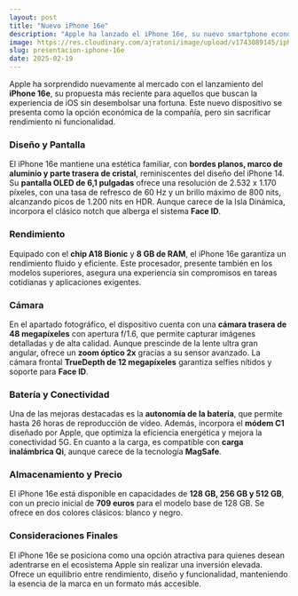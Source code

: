 ```yaml
---
layout: post
title: "Nuevo iPhone 16e"
description: "Apple ha lanzado el iPhone 16e, su nuevo smartphone económico que combina potencia y eficiencia. Descubre sus características, diseño y precio."
image: https://res.cloudinary.com/ajratoni/image/upload/v1743089145/iphone16e_l0ghjl.webp
slug: presentacion-iphone-16e
date: 2025-02-19
---
```


Apple ha sorprendido nuevamente al mercado con el lanzamiento del **iPhone 16e**, su propuesta más reciente para aquellos que buscan la experiencia de iOS sin desembolsar una fortuna. Este nuevo dispositivo se presenta como la opción económica de la compañía, pero sin sacrificar rendimiento ni funcionalidad.

### Diseño y Pantalla

El iPhone 16e mantiene una estética familiar, con **bordes planos, marco de aluminio y parte trasera de cristal**, reminiscentes del diseño del iPhone 14. Su **pantalla OLED de 6,1 pulgadas** ofrece una resolución de 2.532 x 1.170 píxeles, con una tasa de refresco de 60 Hz y un brillo máximo de 800 nits, alcanzando picos de 1.200 nits en HDR. Aunque carece de la Isla Dinámica, incorpora el clásico notch que alberga el sistema **Face ID**. 

### Rendimiento

Equipado con el **chip A18 Bionic** y **8 GB de RAM**, el iPhone 16e garantiza un rendimiento fluido y eficiente. Este procesador, presente también en los modelos superiores, asegura una experiencia sin compromisos en tareas cotidianas y aplicaciones exigentes. 

### Cámara

En el apartado fotográfico, el dispositivo cuenta con una **cámara trasera de 48 megapíxeles** con apertura f/1.6, que permite capturar imágenes detalladas y de alta calidad. Aunque prescinde de la lente ultra gran angular, ofrece un **zoom óptico 2x** gracias a su sensor avanzado. La cámara frontal **TrueDepth de 12 megapíxeles** garantiza selfies nítidos y soporte para **Face ID**. 

### Batería y Conectividad

Una de las mejoras destacadas es la **autonomía de la batería**, que permite hasta 26 horas de reproducción de vídeo. Además, incorpora el **módem C1** diseñado por Apple, que optimiza la eficiencia energética y mejora la conectividad 5G. En cuanto a la carga, es compatible con **carga inalámbrica Qi**, aunque carece de la tecnología **MagSafe**. 

### Almacenamiento y Precio

El iPhone 16e está disponible en capacidades de **128 GB, 256 GB y 512 GB**, con un precio inicial de **709 euros** para el modelo base de 128 GB. Se ofrece en dos colores clásicos: blanco y negro. 

### Consideraciones Finales

El iPhone 16e se posiciona como una opción atractiva para quienes desean adentrarse en el ecosistema Apple sin realizar una inversión elevada. Ofrece un equilibrio entre rendimiento, diseño y funcionalidad, manteniendo la esencia de la marca en un formato más accesible.